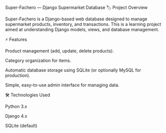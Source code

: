 Super-Fachero — Django Supermarket Database
🏷 Project Overview

Super-Fachero is a Django-based web database designed to manage supermarket products, inventory, and transactions.
This is a learning project aimed at understanding Django models, views, and database management.

⚡ Features

Product management (add, update, delete products).

Category organization for items.

Automatic database storage using SQLite (or optionally MySQL for production).

Simple, easy-to-use admin interface for managing data.

🛠 Technologies Used

Python 3.x

Django 4.x

SQLite (default)
